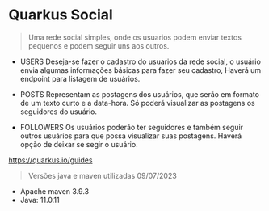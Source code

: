 # Quarkus Social

>Uma rede social simples, onde os usuarios podem enviar textos pequenos e podem seguir uns aos outros.

- USERS
Deseja-se fazer o cadastro do usuarios da rede social,  o usuário envia algumas informações básicas para fazer seu cadastro, Haverá um endpoint para listagem de usuários.

- POSTS
Representam as postagens dos usuários, que serão em formato de um texto curto e a data-hora. Só poderá visualizar as postagens os seguidores do usuário.

- FOLLOWERS
Os usuários poderão ter seguidores e também seguir outros usuários para que possa visualizar suas postagens. Haverá opção de deixar se segir o usuário.


https://quarkus.io/guides

>Versões java e maven utilizadas 09/07/2023
- Apache maven 3.9.3
- Java: 11.0.11
